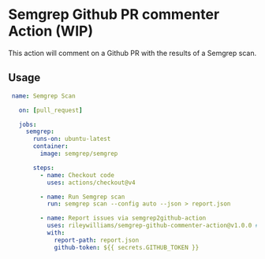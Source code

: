 # Semgrep Github PR commenter Action (WIP)

This action will comment on a Github PR with the results of a Semgrep scan.

## Usage

```yaml
 name: Semgrep Scan

   on: [pull_request]

   jobs:
     semgrep:
       runs-on: ubuntu-latest
       container:
         image: semgrep/semgrep

       steps:
         - name: Checkout code
           uses: actions/checkout@v4

         - name: Run Semgrep scan
           run: semgrep scan --config auto --json > report.json

         - name: Report issues via semgrep2github-action
           uses: rileywilliams/semgrep-github-commenter-action@v1.0.0 # Local path to the new action
           with:
             report-path: report.json
             github-token: ${{ secrets.GITHUB_TOKEN }}
```
